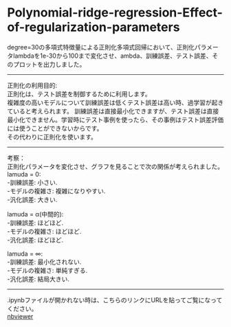 # Polynomial-ridge-regression-Effect-of-regularization-parameters
degree=30の多項式特徴量による正則化多項式回帰において、正則化パラメータlambdaを1e-30から100まで変化させ、ambda、訓練誤差、テスト誤差、そのプロットを出力しました。

***
正則化の利用目的:  
正則化は、テスト誤差を制御するために利用します。  
複雑度の高いモデルについて訓練誤差は低くテスト誤差は高い時、過学習が起きていると考えられます。
訓練誤差は直接最小化できますが、テスト誤差は直接最小化できません。学習時にテスト事例を使ったら、その事例はテスト誤差評価には使うことができないからです。  
その代わりに正則化を使います。

***
考察：  
正則化パラメータを変化させ、グラフを見ることで次の関係が考えられました。  
lamuda = 0:  
  -訓練誤差: 小さい.  
  -モデルの複雑さ: 複雑になりやすい.  
  -汎化誤差: 大きい.  

lamuda = α(中間的):  
  -訓練誤差: ほどほど.  
  -モデルの複雑さ: ほどほど.  
  -汎化誤差: ほどほど.  

lamuda = ∞:  
  -訓練誤差: 最小化されない.  
  -モデルの複雑さ: 単純すぎる.  
  -汎化誤差: 結局大きい.  

***
.ipynbファイルが開かれない時は、こちらのリンクにURLを貼ってご覧になってください。  
[nbviewer](https://nbviewer.jupyter.org/)
